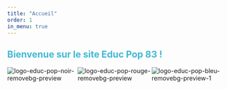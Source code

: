 ```yaml
---
title: "Accueil"
order: 1
in_menu: true
---
```

## <span style="color: #3FB8D3"><text-center>Bienvenue sur le site Educ Pop 83 !

<html>
<head>
    <style>
        .image-container {
            display: inline-flex;
        }

.allimg {
             
   width:100%;margin-left:15%; margin-right:25%;
        }
    </style>
</head>
<div class="allimg"><div class="image-container">
<a target='_blank'><img src='https://i.postimg.cc/LhFV6wdS/logo-educ-pop-noir-removebg-preview.png' border='0' alt='logo-educ-pop-noir-removebg-preview'/></a><a target='_blank'><img src='https://i.postimg.cc/XpQKLvrN/logo-educ-pop-rouge-removebg-preview.png' border='0' alt='logo-educ-pop-rouge-removebg-preview'/></a><a target='_blank'><img src='https://i.postimg.cc/dkst5Jkv/logo-educ-pop-bleu-removebg-preview-1.png' border='0' alt='logo-educ-pop-bleu-removebg-preview-1'/></a> 